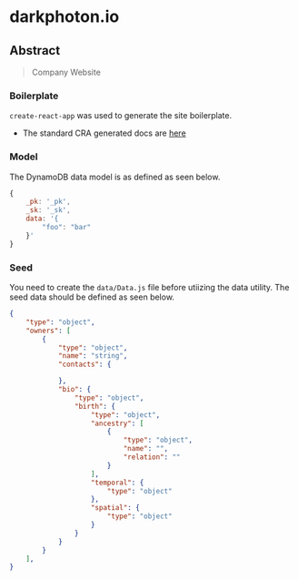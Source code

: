 # darkphoton.io

## Abstract

> Company Website

### Boilerplate

`create-react-app` was used to generate the site boilerplate.

- The standard CRA generated docs are [here](./docs/CRA.md)

### Model

The DynamoDB data model is as defined as seen below.

```js
{
    _pk: '_pk',
    _sk: '_sk',
    data: '{
        "foo": "bar"
    }'
}
```

### Seed

You need to create the `data/Data.js` file before utiizing the data utility. The seed data should be defined as seen below.

```json
{
    "type": "object",
    "owners": [
        {
            "type": "object",
            "name": "string",
            "contacts": {

            },
            "bio": {
                "type": "object",
                "birth": {
                    "type": "object",
                    "ancestry": [
                        {
                            "type": "object",
                            "name": "",
                            "relation": ""
                        }
                    ],
                    "temporal": {
                        "type": "object"
                    },
                    "spatial": {
                        "type": "object"
                    }
                }
            }
        }
    ],
}
```
